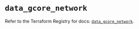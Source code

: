 # `data_gcore_network`

Refer to the Terraform Registry for docs: [`data_gcore_network`](https://registry.terraform.io/providers/g-core/gcorelabs/0.3.63/docs/data-sources/gcore_network).
